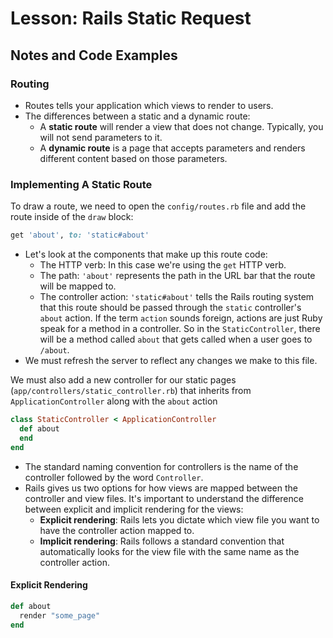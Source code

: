 # Lesson: Rails Static Request

## Notes and Code Examples

### Routing

- Routes tells your application which views to render to users.
- The differences between a static and a dynamic route:
  - A **static route** will render a view that does not change. Typically, you will not send parameters to it.
  - A **dynamic route** is a page that accepts parameters and renders different content based on those parameters.

### Implementing A Static Route

To draw a route, we need to open the `config/routes.rb` file and add the route inside of the `draw` block:

```ruby
get 'about', to: 'static#about'
```

- Let's look at the components that make up this route code:
  - The HTTP verb: In this case we're using the `get` HTTP verb.
  - The path: `'about'` represents the path in the URL bar that the route will be mapped to.
  - The controller action: `'static#about'` tells the Rails routing system that this route should be passed through the `static` controller's `about` action. If the term `action` sounds foreign, actions are just Ruby speak for a method in a controller. So in the `StaticController`, there will be a method called `about` that gets called when a user goes to `/about`.
- We must refresh the server to reflect any changes we make to this file.

We must also add a new controller for our static pages (`app/controllers/static_controller.rb`) that inherits from `ApplicationController` along with the `about` action

```ruby
class StaticController < ApplicationController
  def about
  end
end
```

- The standard naming convention for controllers is the name of the controller followed by the word `Controller`.
- Rails gives us two options for how views are mapped between the controller and view files. It's important to understand the difference between explicit and implicit rendering for the views:
  - **Explicit rendering**: Rails lets you dictate which view file you want to have the controller action mapped to.
  - **Implicit rendering**: Rails follows a standard convention that automatically looks for the view file with the same name as the controller action.

#### Explicit Rendering

```ruby
def about
  render "some_page"
end
```